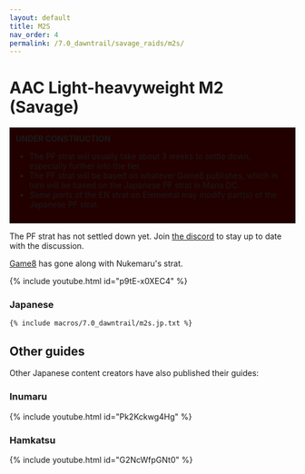 ```yaml
---
layout: default
title: M2S
nav_order: 4
permalink: /7.0_dawntrail/savage_raids/m2s/
---
```


# AAC Light-heavyweight M2 (Savage)

<div style="background-color: #200 ; padding: 10px; border: 1px solid;">
<b>UNDER CONSTRUCTION</b>
<ul>
  <li>The PF strat will usually take about 3 weeks to settle down, especially 
  further into the tier.</li>
  <li>The PF strat will be based on whatever Game8 publishes, which in turn
  will be based on the Japanese PF strat in Mana DC.</li>
  <li><em>Some parts</em> of the EN strat on Elemental may modify part(s) of
  the Japanese PF strat.</li>
</ul>
</div>

The PF strat has not settled down yet. Join [the discord](https://discord.gg/WEzhVHwAU6)
to stay up to date with the discussion.

[Game8](https://game8.jp/ff14/630353) has gone along with Nukemaru's strat.

{% include youtube.html id="p9tE-x0XEC4" %}

### Japanese

```
{% include macros/7.0_dawntrail/m2s.jp.txt %}
```

## Other guides

Other Japanese content creators have also published their guides:

### Inumaru

{% include youtube.html id="Pk2Kckwg4Hg" %}

### Hamkatsu

{% include youtube.html id="G2NcWfpGNt0" %}


<script data-goatcounter="https://tuufless.goatcounter.com/count"
        async src="//gc.zgo.at/count.js"></script>
